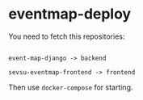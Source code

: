 # eventmap-deploy

You need to fetch this repositories:

```

event-map-django -> backend

sevsu-eventmap-frontend -> frontend

```

Then use `docker-compose` for starting.
